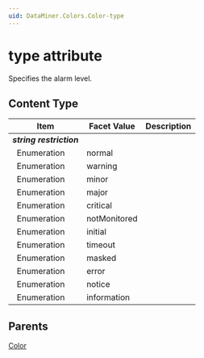 ```yaml
---
uid: DataMiner.Colors.Color-type
---
```


# type attribute

Specifies the alarm level.

## Content Type

| Item | Facet Value | Description |
| --- | --- | --- |
| ***string restriction*** |  |  |
| &#160;&#160;Enumeration | normal |  |
| &#160;&#160;Enumeration | warning |  |
| &#160;&#160;Enumeration | minor |  |
| &#160;&#160;Enumeration | major |  |
| &#160;&#160;Enumeration | critical |  |
| &#160;&#160;Enumeration | notMonitored |  |
| &#160;&#160;Enumeration | initial |  |
| &#160;&#160;Enumeration | timeout |  |
| &#160;&#160;Enumeration | masked |  |
| &#160;&#160;Enumeration | error |  |
| &#160;&#160;Enumeration | notice |  |
| &#160;&#160;Enumeration | information |  |

## Parents

[Color](xref:DataMiner.Colors.Color)
